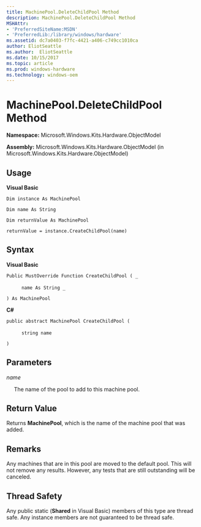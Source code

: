 ```yaml
---
title: MachinePool.DeleteChildPool Method
description: MachinePool.DeleteChildPool Method
MSHAttr:
- 'PreferredSiteName:MSDN'
- 'PreferredLib:/library/windows/hardware'
ms.assetid: dc7a0403-f7fc-4421-a406-c749cc1010ca
author: EliotSeattle
ms.author:  EliotSeattle
ms.date: 10/15/2017
ms.topic: article
ms.prod: windows-hardware
ms.technology: windows-oem
---
```


# MachinePool.DeleteChildPool Method


**Namespace:** Microsoft.Windows.Kits.Hardware.ObjectModel

**Assembly:** Microsoft.Windows.Kits.Hardware.ObjectModel (in Microsoft.Windows.Kits.Hardware.ObjectModel)

## <span id="Usage"></span><span id="usage"></span><span id="USAGE"></span>Usage


**Visual Basic**

`Dim instance As MachinePool`

`Dim name As String`

`Dim returnValue As MachinePool`

`returnValue = instance.CreateChildPool(name)`

## <span id="Syntax"></span><span id="syntax"></span><span id="SYNTAX"></span>Syntax


**Visual Basic**

`Public MustOverride Function CreateChildPool ( _`

          `name As String _`

`) As MachinePool`

**C#**

`public abstract MachinePool CreateChildPool (`

          `string name`

`)`

## <span id="Parameters"></span><span id="parameters"></span><span id="PARAMETERS"></span>Parameters


*name*

     The name of the pool to add to this machine pool.

## <span id="Return_Value"></span><span id="return_value"></span><span id="RETURN_VALUE"></span>Return Value


Returns **MachinePool**, which is the name of the machine pool that was added.

## <span id="Remarks"></span><span id="remarks"></span><span id="REMARKS"></span>Remarks


Any machines that are in this pool are moved to the default pool. This will not remove any results. However, any tests that are still outstanding will be canceled.

## <span id="Thread_Safety"></span><span id="thread_safety"></span><span id="THREAD_SAFETY"></span>Thread Safety


Any public static (**Shared** in Visual Basic) members of this type are thread safe. Any instance members are not guaranteed to be thread safe.

 

 






